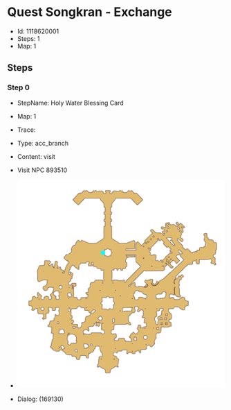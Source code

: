 # Quest Songkran - Exchange

- Id: 1118620001
- Steps: 1
- Map: 1

## Steps

### Step 0
- StepName:  Holy Water Blessing Card
- Map:  1
- Trace:  
- Type:  acc_branch
- Content:  visit
- Visit NPC 893510

- ![images/1118620001_0.png](images/1118620001_0.png)
- Dialog: (169130)


